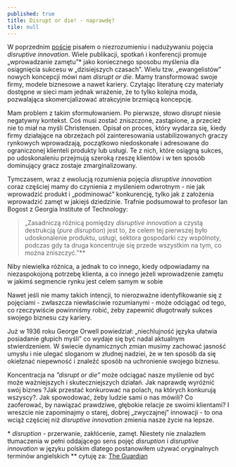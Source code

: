```yaml
---
published: true
title: Disrupt or die! - naprawdę?
tile: null
---
```


W poprzednim [poście](http://michalkazmierski.com/Disruptive-innovation-nazywajmy-rzeczy-po-imieniu/)  pisałem o niezrozumieniu i nadużywaniu pojęcia *disruptive innovation*. Wiele publikacji, spotkań i konferencji promuje „wprowadzanie zamętu”\* jako koniecznego sposobu myślenia dla osiągnięcia sukcesu w „dzisiejszych czasach”. 
Wielu tzw. „ewangelistów” nowych koncepcji mówi nam *disrupt or die*. Mamy transformować swoje firmy, modele biznesowe a nawet kariery.
Czytając literaturę czy materiały dostępne w sieci mam jednak wrażenie, że to tylko kolejna moda, pozwalająca skomercjalizować atrakcyjnie brzmiącą koncepcję.

Mam problem z takim sformułowaniem. Po pierwsze, słowo *disrupt* niesie negatywny kontekst. Coś musi zostać zniszczone, zastąpione, a przecież nie to miał na myśli Christensen. Opisał on proces, który wydarza się, kiedy firmy działające na obrzeżach pól zainteresowania ustabilizowanych graczy rynkowych wprowadzają, początkowo niedoskonałe i adresowane do ograniczonej klienteli produkty lub usługi. Te z nich, które osiągną sukces, po udoskonaleniu przejmują szeroką rzeszę klientów i w ten sposób dominujący gracz zostaje zmarginalizowany.

Tymczasem, wraz z ewolucją rozumienia pojęcia *disruptive innovation* coraz częściej mamy do czynienia z myśleniem odwrotnym - nie jak wprowadzić produkt i „podminować” konkurencję, tylko jak z założenia wprowadzić zamęt w jakiejś dziedzinie. 
Trafnie podsumował to profesor Ian Bogost z Georgia Institute of Technology:

>„Zasadniczą różnicą pomiędzy *disruptive innovation* a czystą destrukcją (*pure disruption*) jest to, że celem tej pierwszej było udoskonalenie produktu, usługi, sektora gospodarki czy wspólnoty, podczas gdy ta druga koncentruje się przede wszystkim na tym, co można zniszczyć.”\*\*

Niby niewielka różnica, a jednak to co innego, kiedy odpowiadamy na  niezaspokojoną potrzebę klienta, a co innego jeżeli wprowadzenie zamętu w jakimś segmencie rynku jest celem samym w sobie 

Nawet jeśli nie mamy takich intencji, to nierozważne identyfikowanie się z pojęciami - zwłaszcza niewłaściwie rozumianymi - może odciągać od tego, co rzeczywiście powinniśmy robić, żeby zapewnić długotrwały sukces swojego biznesu czy kariery.

Już w 1936 roku George Orwell powiedział: „niechlujność języka ułatwia posiadanie głupich myśli” co wydaje się być nadal aktualnym stwierdzeniem.
W świecie dynamicznych zmian musimy zachować jasność umysłu i nie ulegać sloganom w złudnej nadziei, że w ten sposób da się okiełznać niepewność i znaleźć sposób na uchronienie swojego biznesu.

Koncentracja na *”disrupt or die”* może odciągać nasze myślenie od być może ważniejszych i skuteczniejszych działań.  Jak naprawdę wyróżnić swój biznes ?Jak przestać konkurować na polach, na których konkurują wszyscy?. Jak spowodować, żeby ludzie sami o nas mówili? Co zaoferować, by nawiązać prawdziwe, głębokie relacje ze swoimi klientami? 
I wreszcie nie zapominajmy o starej, dobrej „zwyczajnej” innowacji - to ona wciąż częściej niż *disruptive innovation* zmienia nasze życie na lepsze.


\* *disruption* - przerwanie, zakłócenie, zamęt. Niestety nie znalazłem tłumaczenia w pełni oddającego sens pojęć *disruption* i *disruptive innovation* w języku polskim dlatego postanowiłem używać oryginalnych terminów angielskich
\*\*  cytuję za: [The Guardian](https://www.theguardian.com/technology/2016/jan/11/disruption-silicon-valleys-buzzword)
